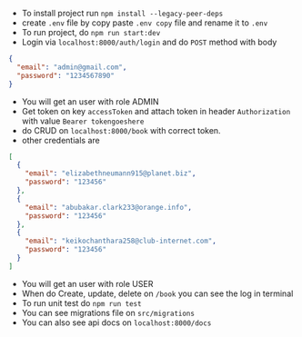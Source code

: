 - To install project run `npm install --legacy-peer-deps`
- create `.env` file by copy paste `.env copy` file and rename it to `.env`
- To run project, do `npm run start:dev`
- Login via `localhost:8000/auth/login` and do `POST` method with body

```json
{
  "email": "admin@gmail.com",
  "password": "1234567890"
}
```

- You will get an user with role ADMIN
- Get token on key `accessToken` and attach token in header `Authorization` with value `Bearer tokengoeshere`
- do CRUD on `localhost:8000/book` with correct token.
- other credentials are

```json
[
  {
    "email": "elizabethneumann915@planet.biz",
    "password": "123456"
  },
  {
    "email": "abubakar.clark233@orange.info",
    "password": "123456"
  },
  {
    "email": "keikochanthara258@club-internet.com",
    "password": "123456"
  }
]
```

- You will get an user with role USER
- When do Create, update, delete on `/book` you can see the log in terminal
- To run unit test do `npm run test`
- You can see migrations file on `src/migrations`
- You can also see api docs on `localhost:8000/docs`
